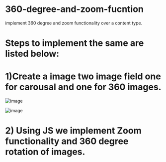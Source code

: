 # 360-degree-and-zoom-fucntion
implement 360 degree and zoom functionality over a content type. 

# **Steps to implement the same are listed below:**

# 1)Create a image two image field one for carousal and one for 360 images.

![image](https://user-images.githubusercontent.com/102981342/187361136-da5f26a5-c5e3-41a7-97aa-ddd1bc90a3b1.png)

![image](https://user-images.githubusercontent.com/102981342/187361547-610b9203-dae7-4ab8-90b6-6846e5351682.png)


# 2) Using JS we implement Zoom functionality and 360 degree rotation of images.


